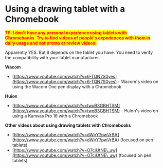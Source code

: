 # Using a drawing tablet with a Chromebook

<mark style="color:red;">**7P: I don't have any personal experience using tablets with Chromebooks. Try to find videos of people's experiences with them in daily usage and not promo or review videos.**</mark>&#x20;

Apparently YES. But it depends on the tablet you have. You need to verify the compatibility with your tablet manufacturer.

**Wacom**

* [https://www.youtube.com/watch?v=6-TQN7S0yes](https://www.youtube.com/watch?v=6-TQN7S0yes) - Wacom's video on using the Wacom One pen display with a Chromebook

**Huion**

* [https://www.youtube.com/watch?v=twoB3GBHTSM](https://www.youtube.com/watch?v=twoB3GBHTSM) - Huion's video on using a Kamvas Pro 16 with a Chromebook&#x20;

**Other videos about using drawing tablets with Chromebooks**&#x20;

* [https://www.youtube.com/watch?v=dWvY7pwVrBA](https://www.youtube.com/watch?v=dWvY7pwVrBA) (focused on pen tablets) &#x20;
* [https://www.youtube.com/watch?v=O7ciUtNE\_uw](https://www.youtube.com/watch?v=O7ciUtNE\_uw) (focused on pen tablets)
